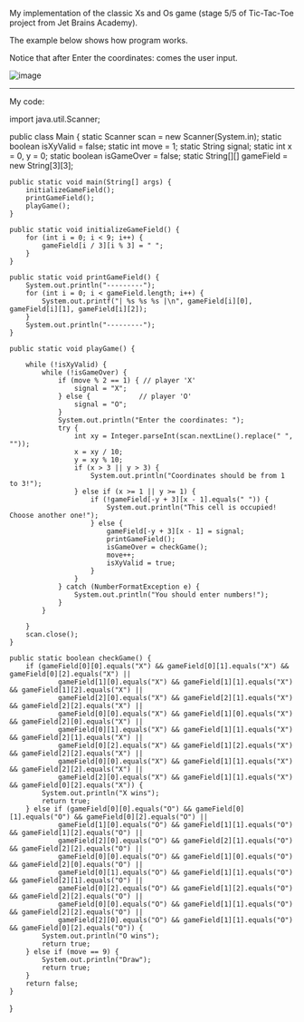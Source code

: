 My implementation of the classic Xs and Os game (stage 5/5 of Tic-Tac-Toe project from Jet Brains Academy). 

The example below shows  how program works.

Notice that after Enter the coordinates: comes the user input.

![image](https://user-images.githubusercontent.com/69851038/116987666-b8816080-aca5-11eb-9e49-f129f650e392.png)


---------------------------------------
My code:

import java.util.Scanner;

public class Main {
    static Scanner scan = new Scanner(System.in);
    static boolean isXyValid = false;
    static int move = 1;
    static String signal;
    static int x = 0, y = 0;
    static boolean isGameOver = false;
    static String[][] gameField = new String[3][3];

    public static void main(String[] args) {
        initializeGameField();
        printGameField();
        playGame();
    }

    public static void initializeGameField() {
        for (int i = 0; i < 9; i++) {
            gameField[i / 3][i % 3] = " ";
        }
    }

    public static void printGameField() {
        System.out.println("---------");
        for (int i = 0; i < gameField.length; i++) {
            System.out.printf("| %s %s %s |\n", gameField[i][0], gameField[i][1], gameField[i][2]);
        }
        System.out.println("---------");
    }

    public static void playGame() {

        while (!isXyValid) {
            while (!isGameOver) {
                if (move % 2 == 1) { // player 'X'
                    signal = "X";
                } else {            // player 'O'
                    signal = "O";
                }
                System.out.println("Enter the coordinates: ");
                try {
                    int xy = Integer.parseInt(scan.nextLine().replace(" ", ""));
                    x = xy / 10;
                    y = xy % 10;
                    if (x > 3 || y > 3) {
                        System.out.println("Coordinates should be from 1 to 3!");
                    } else if (x >= 1 || y >= 1) {
                        if (!gameField[-y + 3][x - 1].equals(" ")) {
                            System.out.println("This cell is occupied! Choose another one!");
                        } else {
                            gameField[-y + 3][x - 1] = signal;
                            printGameField();
                            isGameOver = checkGame();
                            move++;
                            isXyValid = true;
                        }
                    }
                } catch (NumberFormatException e) {
                    System.out.println("You should enter numbers!");
                }
            }

        }
        scan.close();
    }

    public static boolean checkGame() {
        if (gameField[0][0].equals("X") && gameField[0][1].equals("X") && gameField[0][2].equals("X") ||
                gameField[1][0].equals("X") && gameField[1][1].equals("X") && gameField[1][2].equals("X") ||
                gameField[2][0].equals("X") && gameField[2][1].equals("X") && gameField[2][2].equals("X") ||
                gameField[0][0].equals("X") && gameField[1][0].equals("X") && gameField[2][0].equals("X") ||
                gameField[0][1].equals("X") && gameField[1][1].equals("X") && gameField[2][1].equals("X") ||
                gameField[0][2].equals("X") && gameField[1][2].equals("X") && gameField[2][2].equals("X") ||
                gameField[0][0].equals("X") && gameField[1][1].equals("X") && gameField[2][2].equals("X") ||
                gameField[2][0].equals("X") && gameField[1][1].equals("X") && gameField[0][2].equals("X")) {
            System.out.println("X wins");
            return true;
        } else if (gameField[0][0].equals("O") && gameField[0][1].equals("O") && gameField[0][2].equals("O") ||
                gameField[1][0].equals("O") && gameField[1][1].equals("O") && gameField[1][2].equals("O") ||
                gameField[2][0].equals("O") && gameField[2][1].equals("O") && gameField[2][2].equals("O") ||
                gameField[0][0].equals("O") && gameField[1][0].equals("O") && gameField[2][0].equals("O") ||
                gameField[0][1].equals("O") && gameField[1][1].equals("O") && gameField[2][1].equals("O") ||
                gameField[0][2].equals("O") && gameField[1][2].equals("O") && gameField[2][2].equals("O") ||
                gameField[0][0].equals("O") && gameField[1][1].equals("O") && gameField[2][2].equals("O") ||
                gameField[2][0].equals("O") && gameField[1][1].equals("O") && gameField[0][2].equals("O")) {
            System.out.println("O wins");
            return true;
        } else if (move == 9) {
            System.out.println("Draw");
            return true;
        }
        return false;
    }

}
